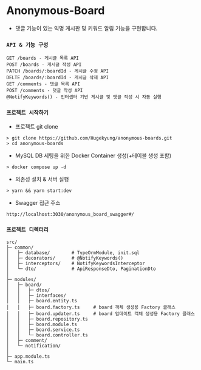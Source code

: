 # Anonymous-Board

- 댓글 기능이 있는 익명 게시판 및 키워드 알림 기능을 구현합니다.

### `API & 기능 구성`

```
GET /boards - 게시글 목록 API
POST /boards - 게시글 작성 API
PATCH /boards/:boardId - 게시글 수정 API
DELTE /boards/:boardId - 게시글 삭제 API
GET /comments - 댓글 목록 API
POST /comments - 댓글 작성 API
@NotifyKeywords() - 인터셉터 기반 게시글 및 댓글 작성 시 자동 실행
```

### `프로젝트 시작하기`

- 프로젝트 git clone

```
> git clone https://github.com/Hugekyung/anonymous-boards.git
> cd anonymous-boards
```

- MySQL DB 세팅을 위한 Docker Container 생성(+테이블 생성 포함)

```
> docker compose up -d
```

- 의존성 설치 & 서버 실행

```
> yarn && yarn start:dev
```

- Swagger 접근 주소

```
http://localhost:3030/anonymous_board_swagger#/
```

### `프로젝트 디렉터리`

```
src/
├─ common/
│   ├─ database/        # TypeOrmModule, init.sql
│   ├─ decorators/      # @NotifyKeywords()
│   ├─ interceptors/    # NotifyKeywordsInterceptor
│   └─ dto/             # ApiResponseDto, PaginationDto
│
├─ modules/
│   ├─ board/
│   │   ├─ dtos/
│   │   ├─ interfaces/
│   │   ├─ board.entity.ts
│   │   ├─ board.factory.ts     # board 객체 생성용 Factory 클래스
│   │   ├─ board.updater.ts     # board 업데이트 객체 생성용 Factory 클래스
│   │   ├─ board.repository.ts
│   │   ├─ board.module.ts
│   │   ├─ board.service.ts
│   │   └─ board.controller.ts
│   ├─ comment/
│   └─ notification/
│
├─ app.module.ts
└─ main.ts
```
